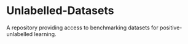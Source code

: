 # Unlabelled-Datasets
A repository providing access to benchmarking datasets for positive-unlabelled learning.
